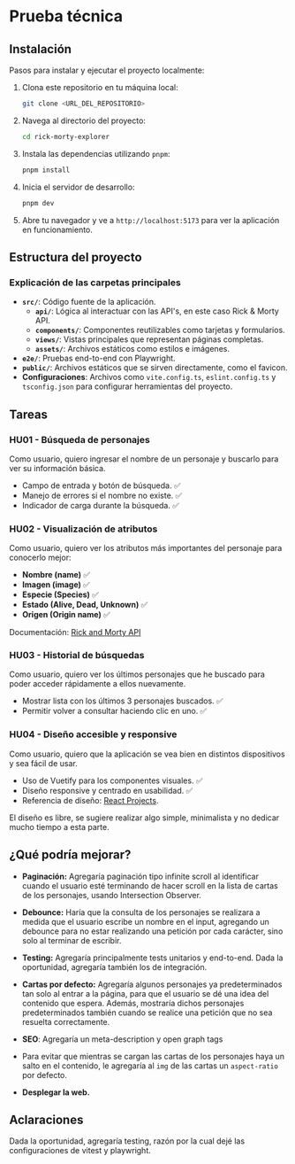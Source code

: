 # Prueba técnica

## Instalación

Pasos para instalar y ejecutar el proyecto localmente:

1. Clona este repositorio en tu máquina local:
    ```bash
    git clone <URL_DEL_REPOSITORIO>
    ```

2. Navega al directorio del proyecto:
    ```bash
    cd rick-morty-explorer
    ```

3. Instala las dependencias utilizando `pnpm`:
    ```bash
    pnpm install
    ```

4. Inicia el servidor de desarrollo:
    ```bash
    pnpm dev
    ```

5. Abre tu navegador y ve a `http://localhost:5173` para ver la aplicación en funcionamiento.

## Estructura del proyecto


### Explicación de las carpetas principales

- **`src/`**: Código fuente de la aplicación.
  - **`api/`**: Lógica al interactuar con las API's, en este caso Rick & Morty API.
  - **`components/`**: Componentes reutilizables como tarjetas y formularios.
  - **`views/`**: Vistas principales que representan páginas completas.
  - **`assets/`**: Archivos estáticos como estilos e imágenes.
- **`e2e/`**: Pruebas end-to-end con Playwright.
- **`public/`**: Archivos estáticos que se sirven directamente, como el favicon.
- **Configuraciones**: Archivos como `vite.config.ts`, `eslint.config.ts` y `tsconfig.json` para configurar herramientas del proyecto.

## Tareas

### HU01 - Búsqueda de personajes

Como usuario, quiero ingresar el nombre de un personaje y buscarlo para ver su información básica.

- Campo de entrada y botón de búsqueda. ✅
- Manejo de errores si el nombre no existe. ✅
- Indicador de carga durante la búsqueda. ✅

### HU02 - Visualización de atributos

Como usuario, quiero ver los atributos más importantes del personaje para conocerlo mejor:

- **Nombre (name)** ✅
- **Imagen (image)** ✅
- **Especie (Species)** ✅
- **Estado (Alive, Dead, Unknown)** ✅
- **Origen (Origin name)** ✅

Documentación: [Rick and Morty API](https://rickandmortyapi.com/documentation/#rest)

### HU03 - Historial de búsquedas

Como usuario, quiero ver los últimos personajes que he buscado para poder acceder rápidamente a ellos nuevamente.

- Mostrar lista con los últimos 3 personajes buscados. ✅
- Permitir volver a consultar haciendo clic en uno. ✅

### HU04 - Diseño accesible y responsive

Como usuario, quiero que la aplicación se vea bien en distintos dispositivos y sea fácil de usar.

- Uso de Vuetify para los componentes visuales. ✅
- Diseño responsive y centrado en usabilidad. ✅
- Referencia de diseño: [React Projects](https://react-projects-psi.vercel.app/). 

El diseño es libre, se sugiere realizar algo simple, minimalista y no dedicar mucho tiempo a esta parte.

## ¿Qué podría mejorar?

- **Paginación:** Agregaría paginación tipo infinite scroll al identificar cuando el usuario esté terminando de hacer scroll en la lista de cartas de los personajes, usando Intersection Observer.

- **Debounce:** Haría que la consulta de los personajes se realizara a medida que el usuario escribe un nombre en el input, agregando un debounce para no estar realizando una petición por cada carácter, sino solo al terminar de escribir.

- **Testing:** Agregaría principalmente tests unitarios y end-to-end. Dada la oportunidad, agregaría también los de integración.

- **Cartas por defecto:** Agregaría algunos personajes ya predeterminados tan solo al entrar a la página, para que el usuario se dé una idea del contenido que espera. Además, mostraría dichos personajes predeterminados también cuando se realice una petición que no sea resuelta correctamente.

- **SEO**: Agregaría un meta-description y open graph tags

- Para evitar que mientras se cargan las cartas de los personajes haya un salto en el contenido, le agregaría al `img` de las cartas un `aspect-ratio` por defecto.

- **Desplegar la web.**

## Aclaraciones

Dada la oportunidad, agregaría testing, razón por la cual dejé las configuraciones de vitest y playwright.
